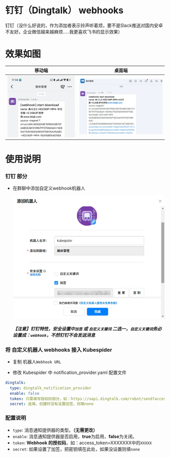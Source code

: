 # 钉钉（Dingtalk） webhooks

钉钉（没什么好说的，作为添加者表示铃声听着烦，要不是Slack推送对国内安卓不友好。企业微信越来越麻烦.....我更喜欢飞书的显示效果）

# 效果如图

|             移动端             |                    桌面端                     |
| :----------------------------: | :-------------------------------------------: |
| <img src="images/mobile.jpg"/> | <img src="images/pc.jpg" style="zoom:90%;" /> |

# 使用说明

### 钉钉 部分

- 在群聊中添加自定义webhook机器人

  <img src="images/add-robot.jpg">

  ##### 【注意】钉钉特性，安全设置中`加签` 或 `自定义关键词`  **二选一**，`自定义关键词`务必设置成：`webhook`，不然钉钉不会发送消息

  

### 将 自定义机器人 webhooks 接入 Kubespider

- 复制 机器人`Webhook URL`

- 修改 Kubespider 中 notification_provider.yaml 配置文件

```yaml
dingtalk:
  type: dingtalk_notification_provider
  enable: false
  token: 只需填写授权码部分，如：https://oapi.dingtalk.com/robot/send?access_token=XXXXXXX，授权码则是XXXXXX部分
  secret: 选填。创建时没有设置加签，则填none
```

### 配置说明

- `type`: 消息通知提供器的类型。**（无需更改）**
- `enable`: 消息通知提供器是否启用，**true**为启用，**false**为关闭。
- `token`: **Webhook 的授权码**，如：access_token=XXXXXXX中的`XXXXX`
- `secret`: 如果设置了加签，把密钥填在此处，如果没设置则填`none`
